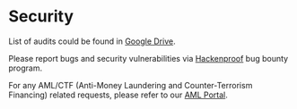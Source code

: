 # Security

List of audits could be found in [Google Drive](https://drive.google.com/drive/folders/1eNHI_GKsbmMSjeCENRklvtVh8imGSUvy?usp=sharing).

Please report bugs and security vulnerabilities via [Hackenproof](https://hackenproof.com/programs/near-intents) bug bounty program.

For any AML/CTF (Anti-Money Laundering and Counter-Terrorism Financing) related requests, please refer to our [AML Portal]([https://hackenproof.com/programs/near-intents](https://aml.near-intents.org/)).
